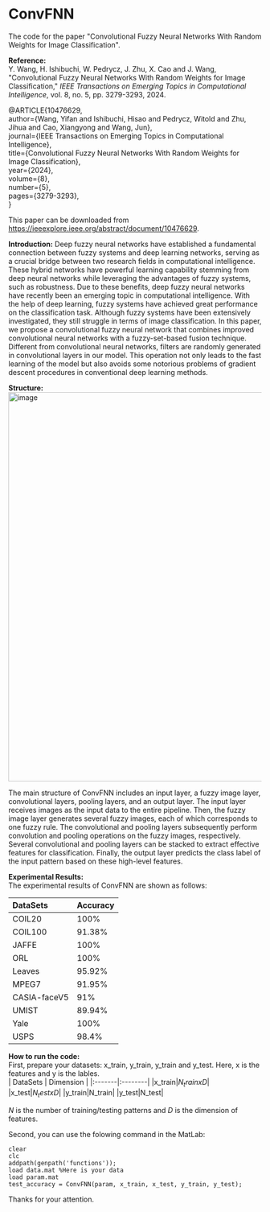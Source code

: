 # ConvFNN
The code for the paper "Convolutional Fuzzy Neural Networks With Random Weights for Image Classification".

**Reference:**    
Y. Wang, H. Ishibuchi, W. Pedrycz, J. Zhu, X. Cao and J. Wang, "Convolutional Fuzzy Neural Networks With Random Weights for Image Classification," *IEEE Transactions on Emerging Topics in Computational Intelligence*, vol. 8, no. 5, pp. 3279-3293, 2024.

@ARTICLE{10476629,  
  author={Wang, Yifan and Ishibuchi, Hisao and Pedrycz, Witold and Zhu, Jihua and Cao, Xiangyong and Wang, Jun},   
  journal={IEEE Transactions on Emerging Topics in Computational Intelligence},    
  title={Convolutional Fuzzy Neural Networks With Random Weights for Image Classification},    
  year={2024},   
  volume={8},   
  number={5},   
  pages={3279-3293},   
}

This paper can be downloaded from https://ieeexplore.ieee.org/abstract/document/10476629.

**Introduction:**
Deep fuzzy neural networks have established a fundamental connection between fuzzy systems and deep learning networks, serving as a crucial bridge between two research fields in computational intelligence. These hybrid networks have powerful learning capability stemming from deep neural networks while leveraging the advantages of fuzzy systems, such as robustness. Due to these benefits, deep fuzzy neural networks have recently been an emerging topic in computational intelligence. With the help of deep learning, fuzzy systems have achieved great performance on the classification task. Although fuzzy systems have been extensively investigated, they still struggle in terms of image classification. In this paper, we propose a convolutional fuzzy neural network that combines improved convolutional neural networks with a fuzzy-set-based fusion technique. Different from convolutional neural networks, filters are randomly generated in convolutional layers in our model. This operation not only leads to the fast learning of the model but also avoids some notorious problems of gradient descent procedures in conventional deep learning methods.

**Structure:**
<img width="1453" height="774" alt="image" src="https://github.com/user-attachments/assets/66bcb337-876d-43ac-980d-894032e79fef" />

The main structure of ConvFNN includes an input layer, a fuzzy image layer, convolutional layers, pooling layers, and an output layer. The input layer receives images as
the input data to the entire pipeline. Then, the fuzzy image layer generates several fuzzy images, each of which corresponds to one fuzzy rule. The convolutional and pooling layers subsequently perform convolution and pooling operations on the fuzzy images, respectively. Several convolutional and pooling layers can be stacked to extract effective features for classification. Finally, the output layer predicts the class label of the input pattern based on these high-level features.

**Experimental Results:**   
The experimental results of ConvFNN are shown as follows:   

| DataSets | Accuracy |
|:-------|:--------|
|COIL20|100%|
|COIL100|91.38%|
|JAFFE|100%|
|ORL|100%|
|Leaves|95.92%|
|MPEG7|91.95%|
|CASIA-faceV5|91%|
|UMIST|89.94%|
|Yale|100%|
|USPS|98.4%|

**How to run the code:**   
First, prepare your datasets: x_train, y_train, y_train and y_test. Here, x is the features and y is the lables.   
| DataSets | Dimension |
|:-------|:--------|
|x_train|$N_trainxD$|
|x_test|$N_testxD$|
|y_train|N_train|
|y_test|N_test|

$N$ is the number of training/testing patterns and $D$ is the dimension of features.

Second, you can use the folowing command in the MatLab:  
```
clear
clc
addpath(genpath('functions'));
load data.mat %Here is your data
load param.mat
test_accuracy = ConvFNN(param, x_train, x_test, y_train, y_test);
```

Thanks for your attention.


